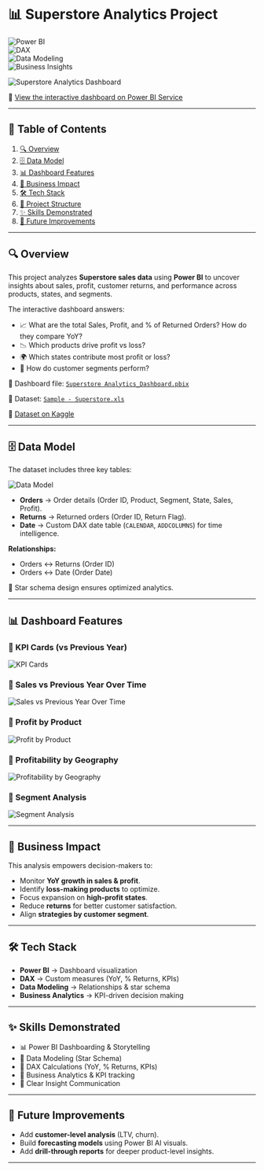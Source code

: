 # 📊 Superstore Analytics Project  

![Power BI](https://img.shields.io/badge/Tool-Power%20BI-yellow?logo=powerbi)  
![DAX](https://img.shields.io/badge/Language-DAX-blue)  
![Data Modeling](https://img.shields.io/badge/Skills-Data%20Modeling-green)  
![Business Insights](https://img.shields.io/badge/Focus-Business%20Analytics-orange)  

![Superstore Analytics Dashboard](/Images/Main.png)
  

🔗 <a href="https://app.powerbi.com/view?r=eyJrIjoiZjAwY2Y0ZDQtM2QzNi00MWFjLWE2MzMtMDVlNGI5ZjhkZDJlIiwidCI6IjE3ZDA1NDhhLTU2ZDYtNGY4NC05MWY3LTJjYTE5ZDgzM2Q4YyJ9" target="_blank">View the interactive dashboard on Power BI Service</a>


---

## 📑 Table of Contents  
1. [🔍 Overview](#-overview)  
2. [🗄️ Data Model](#️-data-model)  
3. [📊 Dashboard Features](#-dashboard-features)  
4. [🚀 Business Impact](#-business-impact)  
5. [🛠️ Tech Stack](#️-tech-stack)  
6. [📂 Project Structure](#-project-structure)  
7. [✨ Skills Demonstrated](#-skills-demonstrated)  
8. [📌 Future Improvements](#-future-improvements)  

---

## 🔍 Overview  
This project analyzes **Superstore sales data** using **Power BI** to uncover insights about sales, profit, customer returns, and performance across products, states, and segments.  

The interactive dashboard answers:  
- 📈 What are the total Sales, Profit, and % of Returned Orders? How do they compare YoY?  
- 📉 Which products drive profit vs loss?  
- 🌍 Which states contribute most profit or loss?  
- 🎯 How do customer segments perform?  

📂 Dashboard file: [`Superstore Analytics_Dashboard.pbix`](/Superstore%20Analytics%20Dashboard.pbix) 

📜 Dataset: [`Sample - Superstore.xls`](/Sample%20-%20Superstore.xls)  

 📂 [Dataset on Kaggle](https://www.kaggle.com/datasets/bitricks/superstore-dataset)

---

## 🗄️ Data Model  
The dataset includes three key tables:  

![Data Model](/Images/Data%20Model.png)

- **Orders** → Order details (Order ID, Product, Segment, State, Sales, Profit).  
- **Returns** → Returned orders (Order ID, Return Flag).  
- **Date** → Custom DAX date table (`CALENDAR`, `ADDCOLUMNS`) for time intelligence.  

**Relationships:**  
- Orders ↔ Returns (Order ID)  
- Orders ↔ Date (Order Date)  

📌 Star schema design ensures optimized analytics.  

---

## 📊 Dashboard Features  

### 🔹 KPI Cards (vs Previous Year) 

![KPI Cards](/Images/KPI.png)
 

### 🔹 Sales vs Previous Year Over Time  

![Sales vs Previous Year Over Time](Images//Sales%20vs%20Previous%20Year%20Over%20Time.png)


### 🔹 Profit by Product  

![Profit by Product](Images//Profit%20by%20Product.png)
 

### 🔹 Profitability by Geography  

![Profitability by Geography](Images//Profitability%20by%20Geography.png)
 

### 🔹 Segment Analysis  

![Segment Analysis](Images//Segment%20Analysis.png)


---

## 🚀 Business Impact  
This analysis empowers decision-makers to:  
- Monitor **YoY growth in sales & profit**.  
- Identify **loss-making products** to optimize.  
- Focus expansion on **high-profit states**.  
- Reduce **returns** for better customer satisfaction.  
- Align **strategies by customer segment**.  

---

## 🛠️ Tech Stack  
- **Power BI** → Dashboard visualization  
- **DAX** → Custom measures (YoY, % Returns, KPIs)  
- **Data Modeling** → Relationships & star schema  
- **Business Analytics** → KPI-driven decision making  

---


## ✨ Skills Demonstrated  
- 📊 Power BI Dashboarding & Storytelling  
- 📐 Data Modeling (Star Schema)  
- 🧮 DAX Calculations (YoY, % Returns, KPIs)  
- 🔎 Business Analytics & KPI tracking  
- 📝 Clear Insight Communication  

---

## 📌 Future Improvements  
- Add **customer-level analysis** (LTV, churn).  
- Build **forecasting models** using Power BI AI visuals.  
- Add **drill-through reports** for deeper product-level insights.  

---
